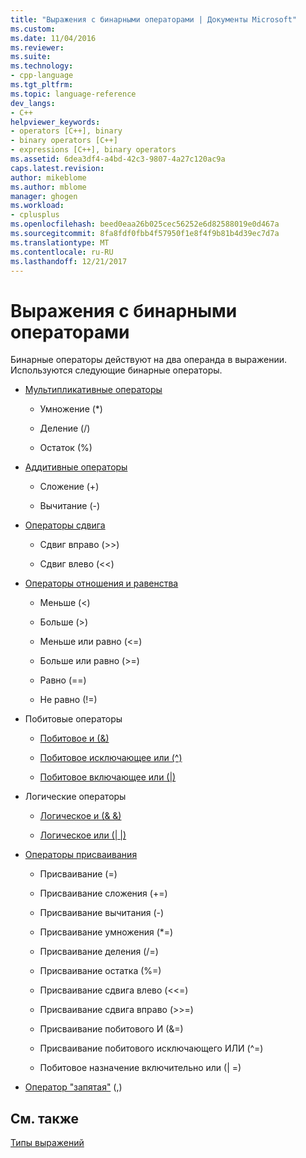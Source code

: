 ```yaml
---
title: "Выражения с бинарными операторами | Документы Microsoft"
ms.custom: 
ms.date: 11/04/2016
ms.reviewer: 
ms.suite: 
ms.technology:
- cpp-language
ms.tgt_pltfrm: 
ms.topic: language-reference
dev_langs:
- C++
helpviewer_keywords:
- operators [C++], binary
- binary operators [C++]
- expressions [C++], binary operators
ms.assetid: 6dea3df4-a4bd-42c3-9807-4a27c120ac9a
caps.latest.revision: 
author: mikeblome
ms.author: mblome
manager: ghogen
ms.workload:
- cplusplus
ms.openlocfilehash: beed0eaa26b025cec56252e6d82588019e0d467a
ms.sourcegitcommit: 8fa8fdf0fbb4f57950f1e8f4f9b81b4d39ec7d7a
ms.translationtype: MT
ms.contentlocale: ru-RU
ms.lasthandoff: 12/21/2017
---
```

# <a name="expressions-with-binary-operators"></a>Выражения с бинарными операторами
Бинарные операторы действуют на два операнда в выражении. Используются следующие бинарные операторы.  
  
-   [Мультипликативные операторы](../cpp/multiplicative-operators-and-the-modulus-operator.md)  
  
    -   Умножение (*)  
  
    -   Деление (/)  
  
    -   Остаток (%)  
  
-   [Аддитивные операторы](../cpp/additive-operators-plus-and.md)  
  
    -   Сложение (+)  
  
    -   Вычитание (-)  
  
-   [Операторы сдвига](../cpp/left-shift-and-right-shift-operators-input-and-output.md)  
  
    -   Сдвиг вправо (>>)  
  
    -   Сдвиг влево (<<)  
  
-   [Операторы отношения и равенства](../cpp/relational-operators-equal-and-equal.md)  
  
    -   Меньше (\<)  
  
    -   Больше (>)  
  
    -   Меньше или равно (\<=)  
  
    -   Больше или равно (>=)  
  
    -   Равно (==)  
  
    -   Не равно (!=)  
  
-   Побитовые операторы  
  
    -   [Побитовое и (&)](../cpp/bitwise-and-operator-amp.md)  
  
    -   [Побитовое исключающее или (^)](../cpp/bitwise-exclusive-or-operator-hat.md)  
  
    -   [Побитовое включающее или (&#124;)](../cpp/bitwise-inclusive-or-operator-pipe.md)  
  
-   Логические операторы  
  
    -   [Логическое и (& &)](../cpp/logical-and-operator-amp-amp.md)  
  
    -   [Логическое или (&#124; &#124;)](../cpp/logical-or-operator-pipe-pipe.md)  
  
-   [Операторы присваивания](../cpp/assignment-operators.md)  
  
    -   Присваивание (=)  
  
    -   Присваивание сложения (+=)  
  
    -   Присваивание вычитания (-)  
  
    -   Присваивание умножения (*=)  
  
    -   Присваивание деления (/=)  
  
    -   Присваивание остатка (%=)  
  
    -   Присваивание сдвига влево (<\<=)  
  
    -   Присваивание сдвига вправо (>>=)  
  
    -   Присваивание побитового И (&=)  
  
    -   Присваивание побитового исключающего ИЛИ (^=)  
  
    -   Побитовое назначение включительно или (&#124; =)  
  
-   [Оператор "запятая"](../cpp/comma-operator.md) (,)  
  
## <a name="see-also"></a>См. также  
 [Типы выражений](../cpp/types-of-expressions.md)